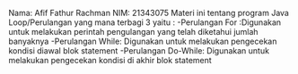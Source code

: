 Nama: Afif Fathur Rachman
NIM: 21343075
Materi ini tentang program Java Loop/Perulangan yang mana terbagi 3 yaitu :
-Perulangan For :Digunakan untuk melakukan perintah pengulangan yang telah diketahui jumlah banyaknya
-Perulangan While: Digunakan untuk melakukan pengecekan kondisi diawal blok statement
-Perulangan Do-While: Digunakan untuk melakukan pengecekan kondisi di akhir blok statement
